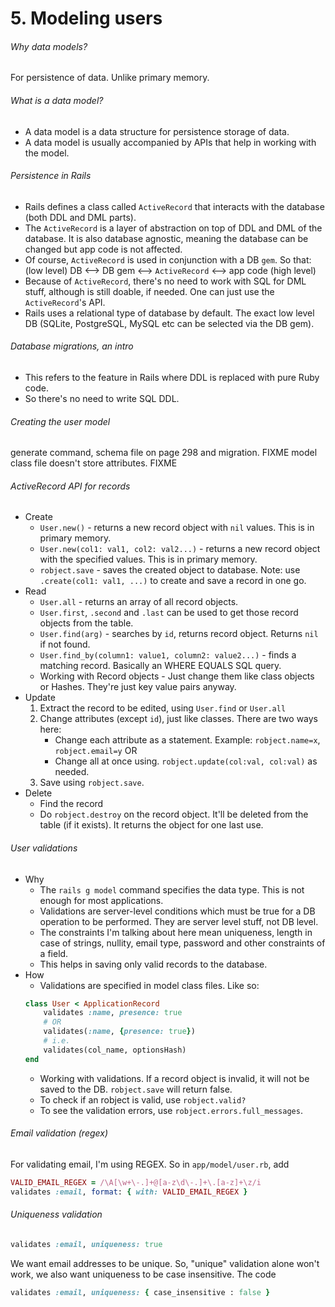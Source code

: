 # 5. Modeling users
###### Why data models?
For persistence of data. Unlike primary memory.

###### What is a data model?
- A data model is a data structure for persistence storage of data.
- A data model is usually accompanied by APIs that help in working with the model.

###### Persistence in Rails
- Rails defines a class called `ActiveRecord` that interacts with the database (both DDL and DML parts).
- The `ActiveRecord` is a layer of abstraction on top of DDL and DML of the database. It is also database agnostic, meaning the database can be changed but app code is not affected.
- Of course, `ActiveRecord` is used in conjunction with a DB `gem`. So that: 
		(low level) DB <--> DB gem <--> `ActiveRecord` <--> app code (high level)
- Because of `ActiveRecord`, there's no need to work with SQL for DML stuff, although is still doable, if needed. One can just use the `ActiveRecord`'s API.
- Rails uses a relational type of database by default. The exact low level DB (SQLite, PostgreSQL, MySQL etc can be selected via the DB gem).

###### Database migrations, an intro
- This refers to the feature in Rails where DDL is replaced with pure Ruby code.
- So there's no need to write SQL DDL.

###### Creating the user model
generate command, schema file on page 298 and migration. FIXME
model class file doesn't store attributes. FIXME

###### ActiveRecord API for records
- Create
	- `User.new()` - returns a new record object with `nil` values. This is in primary memory.
	- `User.new(col1: val1, col2: val2...)` - returns a new record object with the specified values. This is in primary memory.
	- `robject.save` - saves the created object to database.
		Note: use `.create(col1: val1, ...)` to create and save a record in one go.
- Read
	- `User.all` - returns an array of all record objects.
	- `User.first`, `.second` and `.last` can be used to get those record objects from the table.
	- `User.find(arg)` - searches by `id`, returns record object. Returns `nil` if not found.
	- `User.find_by(column1: value1, column2: value2...)` - finds a matching record. Basically an WHERE EQUALS SQL query.
	- Working with Record objects - Just change them like class objects or Hashes. They're just key value pairs anyway.
- Update
	1. Extract the record to be edited, using `User.find` or `User.all`
	2. Change attributes (except `id`), just like classes. There are two ways here:
		- Change each attribute as a statement. Example: `robject.name=x`, `robject.email=y`
		OR
		- Change all at once using. `robject.update(col:val, col:val)` as needed. 
	3. Save using `robject.save`.
- Delete
	- Find the record
	- Do `robject.destroy` on the record object. It'll be deleted from the table (if it exists). It returns the object for one last use.

###### User validations
- Why
	- The `rails g model` command specifies the data type. This is not enough for most applications.
	- Validations are server-level conditions which must be true for a DB operation to be performed. They are server level stuff, not DB level.
	- The constraints I'm talking about here mean uniqueness, length in case of strings, nullity, email type, password and other constraints of a field.
	- This helps in saving only valid records to the database.
- How
	- Validations are specified in model class files. Like so:
	```ruby
	class User < ApplicationRecord
		validates :name, presence: true
		# OR
		validates(:name, {presence: true})
		# i.e.
		validates(col_name, optionsHash)
	end
	```
	- Working with validations. If a record object is invalid, it will not be saved to the DB. `robject.save` will return false.
	- To check if an robject is valid, use `robject.valid?`
	- To see the validation errors, use `robject.errors.full_messages`.
	
###### Email validation (regex)
For validating email, I'm using REGEX. So in `app/model/user.rb`, add
```ruby
VALID_EMAIL_REGEX = /\A[\w+\-.]+@[a-z\d\-.]+\.[a-z]+\z/i
validates :email, format: { with: VALID_EMAIL_REGEX }
```

###### Uniqueness validation
```ruby
validates :email, uniqueness: true
```
We want email addresses to be unique. So, "unique" validation alone won't work, we also want uniqueness to be case insensitive. The code
```ruby
validates :email, uniqueness: { case_insensitive : false }
```